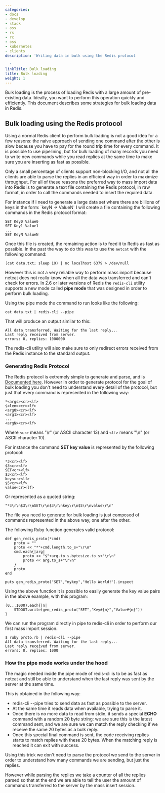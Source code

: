 ```yaml
---
categories:
- docs
- develop
- stack
- oss
- rs
- rc
- oss
- kubernetes
- clients
description: 'Writing data in bulk using the Redis protocol

  '
linkTitle: Bulk loading
title: Bulk loading
weight: 1
---
```


Bulk loading is the process of loading Redis with a large amount of pre-existing data. Ideally, you want to perform this operation quickly and efficiently. This document describes some strategies for bulk loading data in Redis.

## Bulk loading using the Redis protocol

Using a normal Redis client to perform bulk loading is not a good idea
for a few reasons: the naive approach of sending one command after the other
is slow because you have to pay for the round trip time for every command.
It is possible to use pipelining, but for bulk loading of many records
you need to write new commands while you read replies at the same time to
make sure you are inserting as fast as possible.

Only a small percentage of clients support non-blocking I/O, and not all the
clients are able to parse the replies in an efficient way in order to maximize
throughput. For all of these reasons the preferred way to mass import data into
Redis is to generate a text file containing the Redis protocol, in raw format,
in order to call the commands needed to insert the required data.

For instance if I need to generate a large data set where there are billions
of keys in the form: `keyN -> ValueN' I will create a file containing the
following commands in the Redis protocol format:

    SET Key0 Value0
    SET Key1 Value1
    ...
    SET KeyN ValueN

Once this file is created, the remaining action is to feed it to Redis
as fast as possible. In the past the way to do this was to use the
`netcat` with the following command:

    (cat data.txt; sleep 10) | nc localhost 6379 > /dev/null

However this is not a very reliable way to perform mass import because netcat
does not really know when all the data was transferred and can't check for
errors. In 2.6 or later versions of Redis the `redis-cli` utility
supports a new mode called **pipe mode** that was designed in order to perform
bulk loading.

Using the pipe mode the command to run looks like the following:

    cat data.txt | redis-cli --pipe

That will produce an output similar to this:

    All data transferred. Waiting for the last reply...
    Last reply received from server.
    errors: 0, replies: 1000000

The redis-cli utility will also make sure to only redirect errors received
from the Redis instance to the standard output.

### Generating Redis Protocol

The Redis protocol is extremely simple to generate and parse, and is
[Documented here](/topics/protocol). However in order to generate protocol for
the goal of bulk loading you don't need to understand every detail of the
protocol, but just that every command is represented in the following way:

    *<args><cr><lf>
    $<len><cr><lf>
    <arg0><cr><lf>
    <arg1><cr><lf>
    ...
    <argN><cr><lf>

Where `<cr>` means "\r" (or ASCII character 13) and `<lf>` means "\n" (or ASCII character 10).

For instance the command **SET key value** is represented by the following protocol:

    *3<cr><lf>
    $3<cr><lf>
    SET<cr><lf>
    $3<cr><lf>
    key<cr><lf>
    $5<cr><lf>
    value<cr><lf>

Or represented as a quoted string:

    "*3\r\n$3\r\nSET\r\n$3\r\nkey\r\n$5\r\nvalue\r\n"

The file you need to generate for bulk loading is just composed of commands
represented in the above way, one after the other.

The following Ruby function generates valid protocol:

    def gen_redis_proto(*cmd)
        proto = ""
        proto << "*"+cmd.length.to_s+"\r\n"
        cmd.each{|arg|
            proto << "$"+arg.to_s.bytesize.to_s+"\r\n"
            proto << arg.to_s+"\r\n"
        }
        proto
    end

    puts gen_redis_proto("SET","mykey","Hello World!").inspect

Using the above function it is possible to easily generate the key value pairs
in the above example, with this program:

    (0...1000).each{|n|
        STDOUT.write(gen_redis_proto("SET","Key#{n}","Value#{n}"))
    }

We can run the program directly in pipe to redis-cli in order to perform our
first mass import session.

    $ ruby proto.rb | redis-cli --pipe
    All data transferred. Waiting for the last reply...
    Last reply received from server.
    errors: 0, replies: 1000

### How the pipe mode works under the hood

The magic needed inside the pipe mode of redis-cli is to be as fast as netcat
and still be able to understand when the last reply was sent by the server
at the same time.

This is obtained in the following way:

+ redis-cli --pipe tries to send data as fast as possible to the server.
+ At the same time it reads data when available, trying to parse it.
+ Once there is no more data to read from stdin, it sends a special **ECHO**
command with a random 20 byte string: we are sure this is the latest command
sent, and we are sure we can match the reply checking if we receive the same
20 bytes as a bulk reply.
+ Once this special final command is sent, the code receiving replies starts
to match replies with these 20 bytes. When the matching reply is reached it
can exit with success.

Using this trick we don't need to parse the protocol we send to the server
in order to understand how many commands we are sending, but just the replies.

However while parsing the replies we take a counter of all the replies parsed
so that at the end we are able to tell the user the amount of commands
transferred to the server by the mass insert session.
